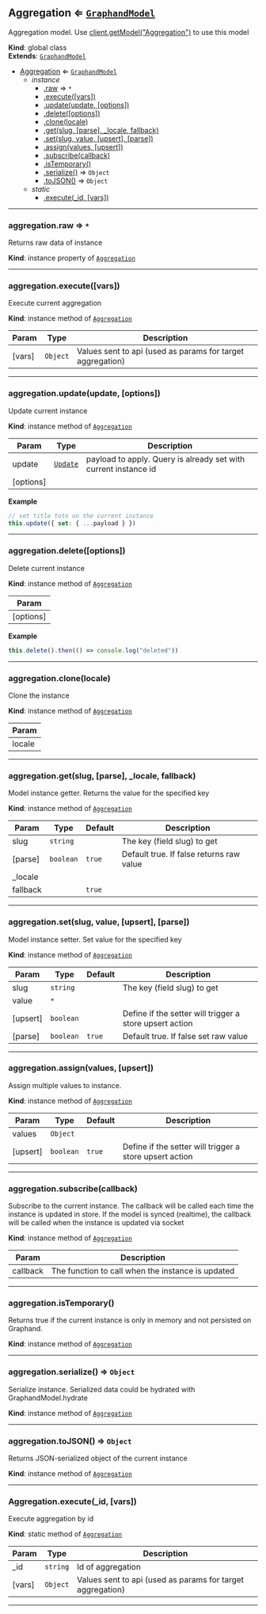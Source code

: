 <a name="Aggregation"></a>

## Aggregation ⇐ [<code>GraphandModel</code>](GraphandModel.md#GraphandModel)
Aggregation model. Use [client.getModel("Aggregation")](GraphandClient.md#GraphandClient+getModel) to use this model

**Kind**: global class  
**Extends**: [<code>GraphandModel</code>](GraphandModel.md#GraphandModel)  

* [Aggregation](Aggregation.md#Aggregation) ⇐ [<code>GraphandModel</code>](GraphandModel.md#GraphandModel)
    * _instance_
        * [.raw](#GraphandModel+raw) ⇒ <code>\*</code>
        * [.execute([vars])](Aggregation.md#Aggregation+execute)
        * [.update(update, [options])](#GraphandModel+update)
        * [.delete([options])](#GraphandModel+delete)
        * [.clone(locale)](#GraphandModel+clone)
        * [.get(slug, [parse], _locale, fallback)](#GraphandModel+get)
        * [.set(slug, value, [upsert], [parse])](#GraphandModel+set)
        * [.assign(values, [upsert])](#GraphandModel+assign)
        * [.subscribe(callback)](#GraphandModel+subscribe)
        * [.isTemporary()](#GraphandModel+isTemporary)
        * [.serialize()](#GraphandModel+serialize) ⇒ <code>Object</code>
        * [.toJSON()](#GraphandModel+toJSON) ⇒ <code>Object</code>
    * _static_
        * [.execute(_id, [vars])](#Aggregation.execute)


* * *

<a name="GraphandModel+raw"></a>

### aggregation.raw ⇒ <code>\*</code>
Returns raw data of instance

**Kind**: instance property of [<code>Aggregation</code>](Aggregation.md#Aggregation)  

* * *

<a name="Aggregation+execute"></a>

### aggregation.execute([vars])
Execute current aggregation

**Kind**: instance method of [<code>Aggregation</code>](Aggregation.md#Aggregation)  

| Param | Type | Description |
| --- | --- | --- |
| [vars] | <code>Object</code> | Values sent to api (used as params for target aggregation) |


* * *

<a name="GraphandModel+update"></a>

### aggregation.update(update, [options])
Update current instance

**Kind**: instance method of [<code>Aggregation</code>](Aggregation.md#Aggregation)  

| Param | Type | Description |
| --- | --- | --- |
| update | [<code>Update</code>](typedef.md#Update) | payload to apply. Query is already set with current instance id |
| [options] |  |  |

**Example**  
```js
// set title toto on the current instance
this.update({ set: { ...payload } })
```

* * *

<a name="GraphandModel+delete"></a>

### aggregation.delete([options])
Delete current instance

**Kind**: instance method of [<code>Aggregation</code>](Aggregation.md#Aggregation)  

| Param |
| --- |
| [options] | 

**Example**  
```js
this.delete().then(() => console.log("deleted"))
```

* * *

<a name="GraphandModel+clone"></a>

### aggregation.clone(locale)
Clone the instance

**Kind**: instance method of [<code>Aggregation</code>](Aggregation.md#Aggregation)  

| Param |
| --- |
| locale | 


* * *

<a name="GraphandModel+get"></a>

### aggregation.get(slug, [parse], _locale, fallback)
Model instance getter. Returns the value for the specified key

**Kind**: instance method of [<code>Aggregation</code>](Aggregation.md#Aggregation)  

| Param | Type | Default | Description |
| --- | --- | --- | --- |
| slug | <code>string</code> |  | The key (field slug) to get |
| [parse] | <code>boolean</code> | <code>true</code> | Default true. If false returns raw value |
| _locale |  |  |  |
| fallback |  | <code>true</code> |  |


* * *

<a name="GraphandModel+set"></a>

### aggregation.set(slug, value, [upsert], [parse])
Model instance setter. Set value for the specified key

**Kind**: instance method of [<code>Aggregation</code>](Aggregation.md#Aggregation)  

| Param | Type | Default | Description |
| --- | --- | --- | --- |
| slug | <code>string</code> |  | The key (field slug) to get |
| value | <code>\*</code> |  |  |
| [upsert] | <code>boolean</code> |  | Define if the setter will trigger a store upsert action |
| [parse] | <code>boolean</code> | <code>true</code> | Default true. If false set raw value |


* * *

<a name="GraphandModel+assign"></a>

### aggregation.assign(values, [upsert])
Assign multiple values to instance.

**Kind**: instance method of [<code>Aggregation</code>](Aggregation.md#Aggregation)  

| Param | Type | Default | Description |
| --- | --- | --- | --- |
| values | <code>Object</code> |  |  |
| [upsert] | <code>boolean</code> | <code>true</code> | Define if the setter will trigger a store upsert action |


* * *

<a name="GraphandModel+subscribe"></a>

### aggregation.subscribe(callback)
Subscribe to the current instance. The callback will be called each time the instance is updated in store.
If the model is synced (realtime), the callback will be called when the instance is updated via socket

**Kind**: instance method of [<code>Aggregation</code>](Aggregation.md#Aggregation)  

| Param | Description |
| --- | --- |
| callback | The function to call when the instance is updated |


* * *

<a name="GraphandModel+isTemporary"></a>

### aggregation.isTemporary()
Returns true if the current instance is only in memory and not persisted on Graphand.

**Kind**: instance method of [<code>Aggregation</code>](Aggregation.md#Aggregation)  

* * *

<a name="GraphandModel+serialize"></a>

### aggregation.serialize() ⇒ <code>Object</code>
Serialize instance. Serialized data could be hydrated with GraphandModel.hydrate

**Kind**: instance method of [<code>Aggregation</code>](Aggregation.md#Aggregation)  

* * *

<a name="GraphandModel+toJSON"></a>

### aggregation.toJSON() ⇒ <code>Object</code>
Returns JSON-serialized object of the current instance

**Kind**: instance method of [<code>Aggregation</code>](Aggregation.md#Aggregation)  

* * *

<a name="Aggregation.execute"></a>

### Aggregation.execute(_id, [vars])
Execute aggregation by id

**Kind**: static method of [<code>Aggregation</code>](Aggregation.md#Aggregation)  

| Param | Type | Description |
| --- | --- | --- |
| _id | <code>string</code> | Id of aggregation |
| [vars] | <code>Object</code> | Values sent to api (used as params for target aggregation) |


* * *

